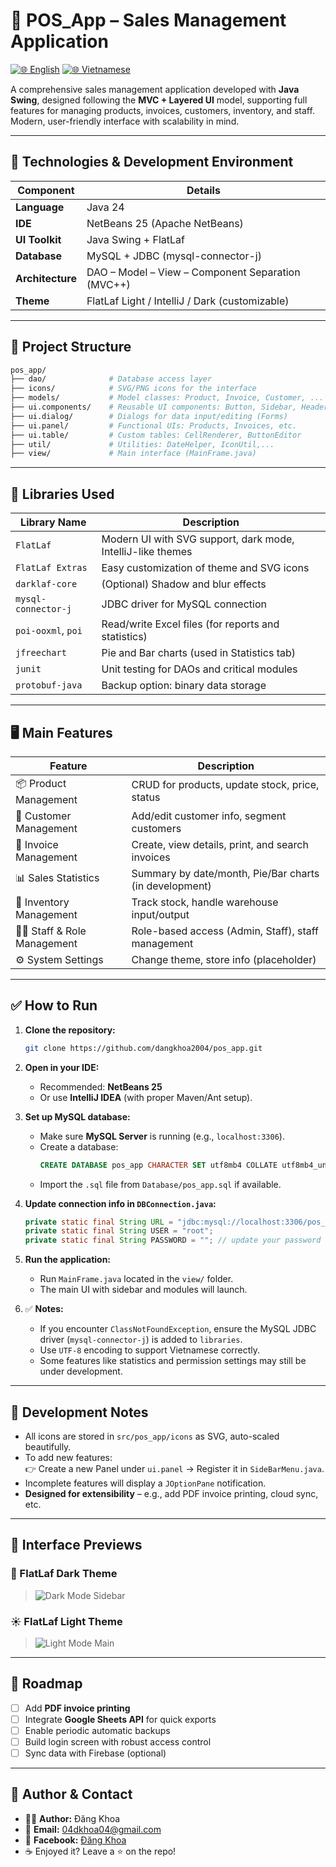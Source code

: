 # 🛒 POS_App – Sales Management Application

[![🌐 English](https://img.shields.io/badge/Language-English-blue)](./README_EN.md) [![🌐 Vietnamese](https://img.shields.io/badge/Language-Vietnamese-red)](./README.md)

A comprehensive sales management application developed with **Java Swing**, designed following the **MVC + Layered UI** model, supporting full features for managing products, invoices, customers, inventory, and staff. Modern, user-friendly interface with scalability in mind.

---

## 🔧 Technologies & Development Environment

| Component        | Details                                           |
| ---------------- | ------------------------------------------------- |
| **Language**     | Java 24                                           |
| **IDE**          | NetBeans 25 (Apache NetBeans)                     |
| **UI Toolkit**   | Java Swing + FlatLaf                              |
| **Database**     | MySQL + JDBC (mysql-connector-j)                  |
| **Architecture** | DAO – Model – View – Component Separation (MVC++) |
| **Theme**        | FlatLaf Light / IntelliJ / Dark (customizable)    |

---

## 📁 Project Structure

```bash
pos_app/
├── dao/              # Database access layer
├── icons/            # SVG/PNG icons for the interface
├── models/           # Model classes: Product, Invoice, Customer, ...
├── ui.components/    # Reusable UI components: Button, Sidebar, Header,...
├── ui.dialog/        # Dialogs for data input/editing (Forms)
├── ui.panel/         # Functional UIs: Products, Invoices, etc.
├── ui.table/         # Custom tables: CellRenderer, ButtonEditor
├── util/             # Utilities: DateHelper, IconUtil,...
├── view/             # Main interface (MainFrame.java)
```

---

## 🧩 Libraries Used

| Library Name        | Description                                                 |
| ------------------- | ----------------------------------------------------------- |
| `FlatLaf`           | Modern UI with SVG support, dark mode, IntelliJ-like themes |
| `FlatLaf Extras`    | Easy customization of theme and SVG icons                   |
| `darklaf-core`      | (Optional) Shadow and blur effects                          |
| `mysql-connector-j` | JDBC driver for MySQL connection                            |
| `poi-ooxml`, `poi`  | Read/write Excel files (for reports and statistics)         |
| `jfreechart`        | Pie and Bar charts (used in Statistics tab)                 |
| `junit`             | Unit testing for DAOs and critical modules                  |
| `protobuf-java`     | Backup option: binary data storage                          |

---

## 🖥️ Main Features

| Feature                    | Description                                            |
| -------------------------- | ------------------------------------------------------ |
| 📦 Product Management      | CRUD for products, update stock, price, status         |
| 👤 Customer Management     | Add/edit customer info, segment customers              |
| 🧾 Invoice Management      | Create, view details, print, and search invoices       |
| 📊 Sales Statistics        | Summary by date/month, Pie/Bar charts (in development) |
| 🏪 Inventory Management    | Track stock, handle warehouse input/output             |
| 🧑‍💼 Staff & Role Management | Role-based access (Admin, Staff), staff management     |
| ⚙️ System Settings         | Change theme, store info (placeholder)                 |

---

## ✅ How to Run

1. **Clone the repository:**

   ```bash
   git clone https://github.com/dangkhoa2004/pos_app.git
   ```

2. **Open in your IDE:**

   - Recommended: **NetBeans 25**
   - Or use **IntelliJ IDEA** (with proper Maven/Ant setup).

3. **Set up MySQL database:**

   - Make sure **MySQL Server** is running (e.g., `localhost:3306`).
   - Create a database:
     ```sql
     CREATE DATABASE pos_app CHARACTER SET utf8mb4 COLLATE utf8mb4_unicode_ci;
     ```
   - Import the `.sql` file from `Database/pos_app.sql` if available.

4. **Update connection info in `DBConnection.java`:**

   ```java
   private static final String URL = "jdbc:mysql://localhost:3306/pos_app";
   private static final String USER = "root";
   private static final String PASSWORD = ""; // update your password
   ```

5. **Run the application:**

   - Run `MainFrame.java` located in the `view/` folder.
   - The main UI with sidebar and modules will launch.

6. ✅ **Notes:**
   - If you encounter `ClassNotFoundException`, ensure the MySQL JDBC driver (`mysql-connector-j`) is added to `libraries`.
   - Use `UTF-8` encoding to support Vietnamese correctly.
   - Some features like statistics and permission settings may still be under development.

---

## 📌 Development Notes

- All icons are stored in `src/pos_app/icons` as SVG, auto-scaled beautifully.
- To add new features:  
  👉 Create a new Panel under `ui.panel` → Register it in `SideBarMenu.java`.
- Incomplete features will display a `JOptionPane` notification.
- **Designed for extensibility** – e.g., add PDF invoice printing, cloud sync, etc.

---

## 📸 Interface Previews

### 🌙 FlatLaf Dark Theme

> ![Dark Mode Sidebar](./src/pos_app/icons/sidebar_dark_preview.png)

### ☀️ FlatLaf Light Theme

> ![Light Mode Main](./src/pos_app/icons/main_light_preview.png)

---

## 🔮 Roadmap

- [ ] Add **PDF invoice printing**
- [ ] Integrate **Google Sheets API** for quick exports
- [ ] Enable periodic automatic backups
- [ ] Build login screen with robust access control
- [ ] Sync data with Firebase (optional)

---

## 👤 Author & Contact

- 👨‍💻 **Author:** Đăng Khoa
- 📧 **Email:** 04dkhoa04@gmail.com
- 💬 **Facebook:** [Đăng Khoa](https://www.facebook.com/dangkh0a2004)
- ☕ Enjoyed it? Leave a ⭐ on the repo!
